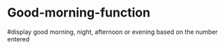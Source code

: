 # Good-morning-function
#display good morning, night, afternoon or evening based on the number entered
